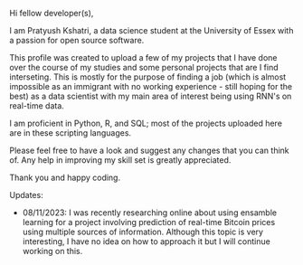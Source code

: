 Hi fellow developer(s),

I am Pratyush Kshatri, a data science student at the University of Essex with a passion for open source software.

This profile was created to upload a few of my projects that I have done over the course  of my studies and some
personal projects that are I find interseting. This is mostly for the purpose of finding a job (which is almost
impossible as an immigrant with no working experience - still hoping for the best) as a data scientist with my main
area of interest being using RNN's on real-time data.

I am proficient in Python, R, and SQL; most of the projects uploaded here are in these scripting languages.

Please feel free to have a look and suggest any changes that you can think of. Any help in improving my skill set is
greatly appreciated.


Thank you and happy coding.

Updates:

- 08/11/2023: I was recently researching online about using ensamble learning for a project involving prediction of
              real-time Bitcoin prices using multiple sources of information. Although this topic is very interesting,
              I have no idea on how to approach it but I will continue working on this.
